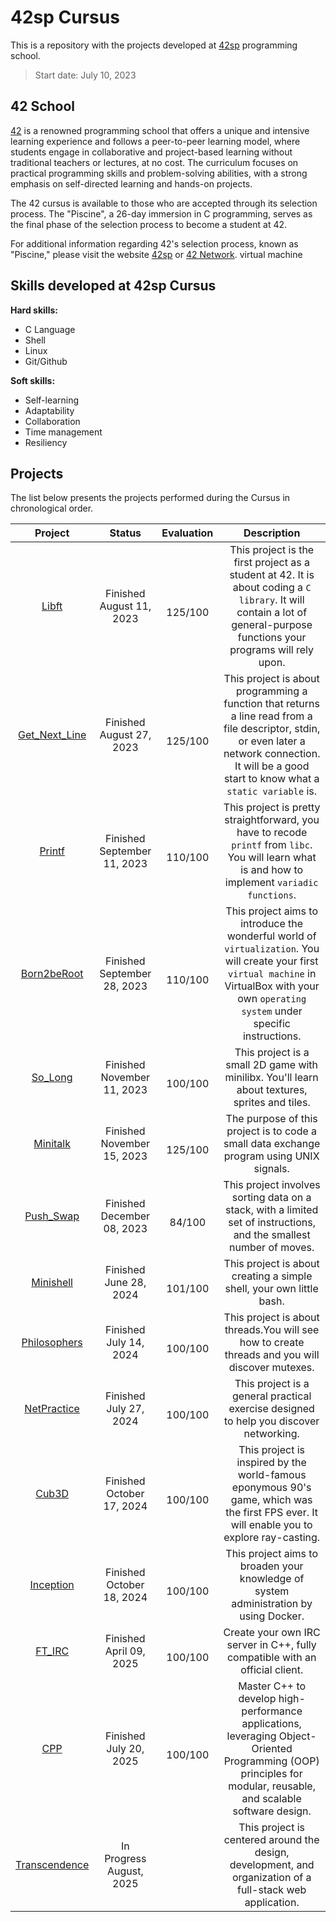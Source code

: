 # 42sp Cursus

This is a repository with the projects developed at [42sp](https://www.42sp.org.br/) programming school.

>Start date: July 10, 2023

## 42 School

[42](https://www.42network.org/) is a renowned programming school that offers a unique and intensive learning experience and follows a peer-to-peer learning model, where students engage in collaborative and project-based learning without traditional teachers or lectures, at no cost. The curriculum focuses on practical programming skills and problem-solving abilities, with a strong emphasis on self-directed learning and hands-on projects. 

The 42 cursus is available to those who are accepted through its selection process. The "Piscine", a 26-day immersion in C programming, serves as the final phase of the selection process to become a student at 42.

For additional information regarding 42's selection process, known as "Piscine," please visit the website [42sp](https://www.42sp.org.br/) or [42 Network](https://www.42network.org/).
virtual machine
## Skills developed at 42sp Cursus

**Hard skills:**

- C Language
- Shell
- Linux
- Git/Github

**Soft skills:**

- Self-learning
- Adaptability
- Collaboration
- Time management
- Resiliency

## Projects

The list below presents the projects performed during the Cursus in chronological order.

| Project  | Status | Evaluation | Description |
| :----: | :----: | :----: | :----: |
| [Libft](https://github.com/daniele-frade/42sp-cursus/tree/main/01_libft)                 | Finished <br> August 11, 2023 | <br>125/100 | This project is the first project as a student at 42. It is about coding a `C library`. It will contain a lot of general-purpose functions your programs will rely upon. | 
| [Get_Next_Line](https://github.com/daniele-frade/42sp-cursus/tree/main/02_get_next_line) | Finished <br> August 27, 2023 | <br>125/100 | This project is about programming a function that returns a line read from a file descriptor, stdin, or even later a network connection.  It will be a good start to know what a `static variable` is. |
| [Printf](https://github.com/daniele-frade/42sp-cursus/tree/main/03_printf)               | Finished <br> September 11, 2023 | <br>110/100 | This project is pretty straightforward, you have to recode `printf` from `libc`. You will learn what is and how to implement `variadic functions`. |
| [Born2beRoot](https://github.com/daniele-frade/42sp-cursus/tree/main/04_born2beroot)     | Finished <br> September 28, 2023 | <br>110/100 | This project aims to introduce the wonderful world of `virtualization`. You will create your first `virtual machine` in VirtualBox with your own `operating system` under specific instructions. |
| [So_Long](https://github.com/daniele-frade/42sp-cursus/tree/main/05_so_long)     | Finished <br> November 11, 2023 | <br>100/100 | This project is a small 2D game with minilibx. You'll learn about textures, sprites and tiles. |
| [Minitalk](https://github.com/daniele-frade/42sp-cursus/tree/main/06_minitalk)     | Finished <br> November 15, 2023 | <br>125/100 | The purpose of this project is to code a small data exchange program using UNIX signals. |
| [Push_Swap](https://github.com/daniele-frade/42sp-cursus/tree/main/07_push_swap)     | Finished <br> December 08, 2023 | <br>84/100 | This project involves sorting data on a stack, with a limited set of instructions, and the smallest number of moves. |
| [Minishell](https://github.com/daniele-frade/42sp-cursus/tree/main/08_minishell)     | Finished <br> June 28, 2024  | <br>   101/100 | This project is about creating a simple shell, your own little bash. |
| [Philosophers](https://github.com/daniele-frade/42sp-cursus/tree/main/09_philosophers)     | Finished <br> July 14, 2024  | <br>   100/100 | This project is about threads.You will see how to create threads and you will discover mutexes. |
| [NetPractice](https://github.com/daniele-frade/42sp-cursus/tree/main/10_net_practice)     | Finished <br> July 27, 2024  | <br>   100/100 | This project is a general practical exercise designed to help you discover networking. |
| [Cub3D](https://github.com/daniele-frade/42sp-cursus/tree/main/11_cub3d)     | Finished <br> October 17, 2024  | <br>   100/100 | This project is inspired by the world-famous eponymous 90's game, which was the first FPS ever. It will enable you to explore ray-casting. |
| [Inception](https://github.com/daniele-frade/42sp-cursus/tree/main/12_inception)     | Finished <br> October 18, 2024  | <br>   100/100 | This project aims to broaden your knowledge of system administration by using Docker. |
| [FT_IRC](https://github.com/daniele-frade/42sp-cursus/tree/main/13_ft_irc)     | Finished <br> April 09, 2025  | <br>   100/100 | Create your own IRC server in C++, fully compatible with an official client. |
| [CPP](https://github.com/daniele-frade/42sp-cursus/tree/main/14_cpp)     | Finished <br> July 20, 2025  | <br>   100/100 | Master C++ to develop high-performance applications, leveraging Object-Oriented Programming (OOP) principles for modular, reusable, and scalable software design. |
| [Transcendence](https://github.com/daniele-frade/42sp-cursus/tree/main/15_transcendence)     | In Progress <br> August, 2025  | <br>    | This project is centered around the design, development, and organization of a full-stack web application. |
